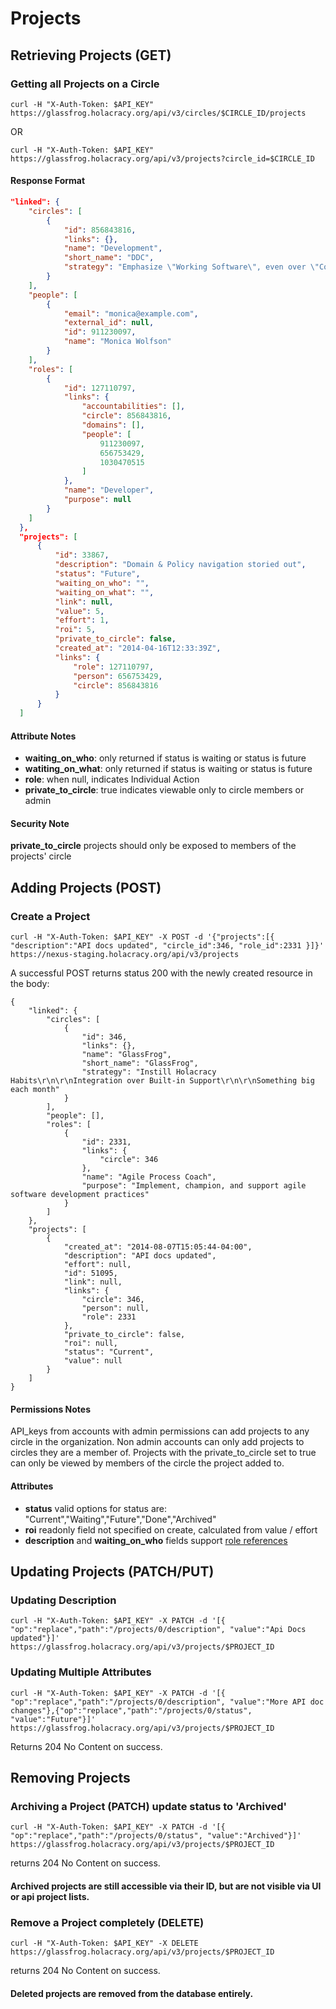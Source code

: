 Projects
==========

Retrieving Projects (GET)
--------------------------

### Getting all Projects on a Circle

`curl -H "X-Auth-Token: $API_KEY" https://glassfrog.holacracy.org/api/v3/circles/$CIRCLE_ID/projects`

OR

`curl -H "X-Auth-Token: $API_KEY" https://glassfrog.holacracy.org/api/v3/projects?circle_id=$CIRCLE_ID`


#### Response Format

```json
"linked": {
    "circles": [
        {
            "id": 856843816,
            "links": {},
            "name": "Development",
            "short_name": "DDC",
            "strategy": "Emphasize \"Working Software\", even over \"Comprehensive Documentation\""
        }
    ],
    "people": [
        {
            "email": "monica@example.com",
            "external_id": null,
            "id": 911230097,
            "name": "Monica Wolfson"
        }
    ],
    "roles": [
        {
            "id": 127110797,
            "links": {
                "accountabilities": [],
                "circle": 856843816,
                "domains": [],
                "people": [
                    911230097,
                    656753429,
                    1030470515
                ]
            },
            "name": "Developer",
            "purpose": null
        }
    ]
  },
  "projects": [
      {
          "id": 33867,
          "description": "Domain & Policy navigation storied out",
          "status": "Future",
          "waiting_on_who": "",
          "waiting_on_what": "",
          "link": null,
          "value": 5,
          "effort": 1,
          "roi": 5,
          "private_to_circle": false,
          "created_at": "2014-04-16T12:33:39Z",
          "links": {
              "role": 127110797,
              "person": 656753429,
              "circle": 856843816
          }
      }
  ]
```

#### Attribute Notes

  * **waiting_on_who**: only returned if status is waiting or status is future
  * **watiting_on_what**: only returned if status is waiting or status is future
  * **role**: when null, indicates Individual Action
  * **private_to_circle**: true indicates viewable only to circle members or admin

#### Security Note

**private_to_circle** projects should only be exposed to members of the projects' circle


Adding Projects (POST)
----------------------

### Create a Project

`curl -H "X-Auth-Token: $API_KEY" -X POST -d '{"projects":[{ "description":"API docs updated", "circle_id":346, "role_id":2331 }]}' https://nexus-staging.holacracy.org/api/v3/projects`

A successful POST returns status 200 with the newly created resource in the body:

```
{
    "linked": {
        "circles": [
            {
                "id": 346,
                "links": {},
                "name": "GlassFrog",
                "short_name": "GlassFrog",
                "strategy": "Instill Holacracy Habits\r\n\r\nIntegration over Built-in Support\r\n\r\nSomething big each month"
            }
        ],
        "people": [],
        "roles": [
            {
                "id": 2331,
                "links": {
                    "circle": 346
                },
                "name": "Agile Process Coach",
                "purpose": "Implement, champion, and support agile software development practices"
            }
        ]
    },
    "projects": [
        {
            "created_at": "2014-08-07T15:05:44-04:00",
            "description": "API docs updated",
            "effort": null,
            "id": 51095,
            "link": null,
            "links": {
                "circle": 346,
                "person": null,
                "role": 2331
            },
            "private_to_circle": false,
            "roi": null,
            "status": "Current",
            "value": null
        }
    ]
}
```

#### Permissions Notes

API_keys from accounts with admin permissions can add projects to any circle in the organization.
Non admin accounts can only add projects to circles they are a member of.
Projects with the private_to_circle set to true can only be viewed by members of the circle the project added to.


#### Attributes

* **status** valid options for status are: "Current","Waiting","Future","Done","Archived"
* **roi** readonly field not specified on create, calculated from value / effort
* **description** and **waiting_on_who** fields support [role references](sections/people.md#role-references)



Updating Projects (PATCH/PUT)
---------------------------------


### Updating Description

`curl -H "X-Auth-Token: $API_KEY" -X PATCH -d '[{ "op":"replace","path":"/projects/0/description", "value":"Api Docs updated"}]' https://glassfrog.holacracy.org/api/v3/projects/$PROJECT_ID`

### Updating Multiple Attributes

`curl -H "X-Auth-Token: $API_KEY" -X PATCH -d '[{ "op":"replace","path":"/projects/0/description", "value":"More API doc changes"},{"op":"replace","path":"/projects/0/status", "value":"Future"}]' https://glassfrog.holacracy.org/api/v3/projects/$PROJECT_ID`

Returns 204 No Content on success.



Removing Projects
-------------------------------


### Archiving a Project (PATCH) update status to 'Archived'

`curl -H "X-Auth-Token: $API_KEY" -X PATCH -d '[{ "op":"replace","path":"/projects/0/status", "value":"Archived"}]' https://glassfrog.holacracy.org/api/v3/projects/$PROJECT_ID`

returns 204 No Content on success.

#### Archived projects are still accessible via their ID, but are not visible via UI or api project lists.


### Remove a Project completely (DELETE)

`curl -H "X-Auth-Token: $API_KEY" -X DELETE https://glassfrog.holacracy.org/api/v3/projects/$PROJECT_ID`

returns 204 No Content on success.

#### Deleted projects are removed from the database entirely.










